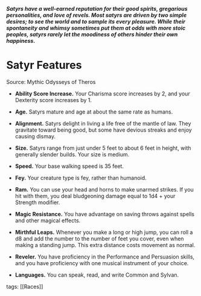 _**Satyrs have a well-earned reputation for their good spirits, gregarious personalities, and love of revels. Most satyrs are driven by two simple desires; to see the world and to sample its every pleasure. While their spontaneity and whimsy sometimes put them at odds with more stoic peoples, satyrs rarely let the moodiness of others hinder their own happiness.**_

# Satyr Features

Source: Mythic Odysseys of Theros

-   **Ability Score Increase.** Your Charisma score increases by 2, and your Dexterity score increases by 1.

-   **Age.** Satyrs mature and age at about the same rate as humans.

-   **Alignment.** Satyrs delight in living a life free of the mantle of law. They gravitate toward being good, but some have devious streaks and enjoy causing dismay.

-   **Size.** Satyrs range from just under 5 feet to about 6 feet in height, with generally slender builds. Your size is medium.

-   **Speed.** Your base walking speed is 35 feet.

-   **Fey.** Your creature type is fey, rather than humanoid.

-   **Ram.** You can use your head and horns to make unarmed strikes. If you hit with them, you deal bludgeoning damage equal to 1d4 + your Strength modifier.

-   **Magic Resistance.** You have advantage on saving throws against spells and other magical effects.

-   **Mirthful Leaps.** Whenever you make a long or high jump, you can roll a d8 and add the number to the number of feet you cover, even when making a standing jump. This extra distance costs movement as normal.

-   **Reveler.** You have proficiency in the Performance and Persuasion skills, and you have proficiency with one musical instrument of your choice.

-   **Languages.** You can speak, read, and write Common and Sylvan.

tags: [[Races]]